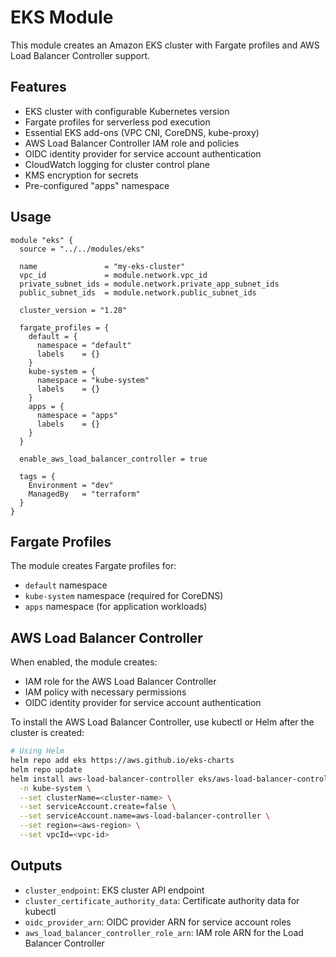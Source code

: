 # EKS Module

This module creates an Amazon EKS cluster with Fargate profiles and AWS Load Balancer Controller support.

## Features

- EKS cluster with configurable Kubernetes version
- Fargate profiles for serverless pod execution
- Essential EKS add-ons (VPC CNI, CoreDNS, kube-proxy)
- AWS Load Balancer Controller IAM role and policies
- OIDC identity provider for service account authentication
- CloudWatch logging for cluster control plane
- KMS encryption for secrets
- Pre-configured "apps" namespace

## Usage

```hcl
module "eks" {
  source = "../../modules/eks"

  name               = "my-eks-cluster"
  vpc_id             = module.network.vpc_id
  private_subnet_ids = module.network.private_app_subnet_ids
  public_subnet_ids  = module.network.public_subnet_ids

  cluster_version = "1.28"
  
  fargate_profiles = {
    default = {
      namespace = "default"
      labels    = {}
    }
    kube-system = {
      namespace = "kube-system"
      labels    = {}
    }
    apps = {
      namespace = "apps"
      labels    = {}
    }
  }

  enable_aws_load_balancer_controller = true

  tags = {
    Environment = "dev"
    ManagedBy   = "terraform"
  }
}
```

## Fargate Profiles

The module creates Fargate profiles for:
- `default` namespace
- `kube-system` namespace (required for CoreDNS)
- `apps` namespace (for application workloads)

## AWS Load Balancer Controller

When enabled, the module creates:
- IAM role for the AWS Load Balancer Controller
- IAM policy with necessary permissions
- OIDC identity provider for service account authentication

To install the AWS Load Balancer Controller, use kubectl or Helm after the cluster is created:

```bash
# Using Helm
helm repo add eks https://aws.github.io/eks-charts
helm repo update
helm install aws-load-balancer-controller eks/aws-load-balancer-controller \
  -n kube-system \
  --set clusterName=<cluster-name> \
  --set serviceAccount.create=false \
  --set serviceAccount.name=aws-load-balancer-controller \
  --set region=<aws-region> \
  --set vpcId=<vpc-id>
```

## Outputs

- `cluster_endpoint`: EKS cluster API endpoint
- `cluster_certificate_authority_data`: Certificate authority data for kubectl
- `oidc_provider_arn`: OIDC provider ARN for service account roles
- `aws_load_balancer_controller_role_arn`: IAM role ARN for the Load Balancer Controller